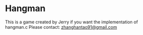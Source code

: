 # Hangman
This is a game created by Jerry
if you want the implementation of hangman.c
Please contact: zhanghantao91@gmail.com
